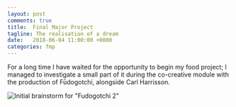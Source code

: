 ```yaml
---
layout: post
comments: true
title:  Final Major Project
tagline: The realisation of a dream
date:   2018-06-04 11:00:00 +0000
categories: fmp
---
```


For a long time I have waited for the opportunity to begin my food project; I managed to investigate a small part of it during the co-creative module with the production of Fūdogotchi, alongside Carl Harrisson.

![Initial brainstorm for "Fudogotchi 2"](media/initial-brainstorm.jpg)
